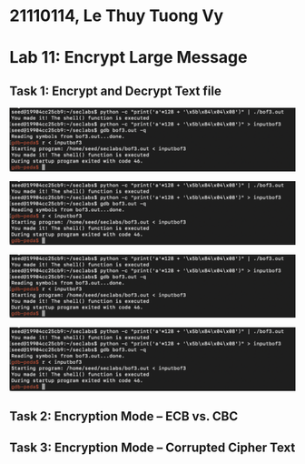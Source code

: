 # 21110114, Le Thuy Tuong Vy
# Lab 11: Encrypt Large Message

## Task 1: Encrypt and Decrypt Text file
<img width="726" alt="bof3.2" src="https://raw.githubusercontent.com/Dilele2509/Labs_InformationSecurity/main/Images/bof3.2.png"><br>

<img width="726" alt="bof3.2" src="https://raw.githubusercontent.com/Dilele2509/Labs_InformationSecurity/main/Images/bof3.2.png"><br>

<img width="726" alt="bof3.2" src="https://raw.githubusercontent.com/Dilele2509/Labs_InformationSecurity/main/Images/bof3.2.png"><br>

<img width="726" alt="bof3.2" src="https://raw.githubusercontent.com/Dilele2509/Labs_InformationSecurity/main/Images/bof3.2.png"><br>

## Task 2: Encryption Mode – ECB vs. CBC


## Task 3: Encryption Mode – Corrupted Cipher Text 
